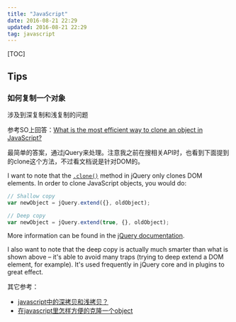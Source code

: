 ```yaml
---
title: "JavaScript"
date: 2016-08-21 22:29
updated: 2016-08-21 22:29
tag: javascript
---
```


[TOC]


## Tips

### 如何复制一个对象

涉及到深复制和浅复制的问题

参考SO上回答：[What is the most efficient way to clone an object in JavaScript?](http://stackoverflow.com/questions/122102/what-is-the-most-efficient-way-to-clone-an-object-in-javascript)

最简单的答案，通过jQuery来处理。注意我之前在搜相关API时，也看到下面提到的clone这个方法，不过看文档说是针对DOM的。

I want to note that the [`.clone()`](http://api.jquery.com/clone/) method in jQuery only clones DOM elements. In order to clone JavaScript objects, you would do:

```javascript
// Shallow copy
var newObject = jQuery.extend({}, oldObject);

// Deep copy
var newObject = jQuery.extend(true, {}, oldObject);
```

More information can be found in the [jQuery documentation](http://api.jquery.com/jQuery.extend/).

I also want to note that the deep copy is actually much smarter than what is shown above – it's able to avoid many traps (trying to deep extend a DOM element, for example). It's used frequently in jQuery core and in plugins to great effect.

其它参考：

* [javascript中的深拷贝和浅拷贝？](https://www.zhihu.com/question/23031215)
* [在javascript里怎样方便的克隆一个object](https://segmentfault.com/q/1010000000148290)
